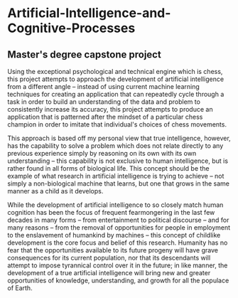 # Artificial-Intelligence-and-Cognitive-Processes
## Master's degree capstone project

Using the exceptional psychological and technical engine which is chess, this project attempts to approach the development of artificial intelligence from a different angle – instead of using current machine learning techniques for creating an application that can repeatedly cycle through a task in order to build an understanding of the data and problem to consistently increase its accuracy, this project attempts to produce an application that is patterned after the mindset of a particular chess champion in order to imitate that individual's choices of chess movements.

This approach is based off my personal view that true intelligence, however, has the capability to solve a problem which does not relate directly to any previous experience simply by reasoning on its own with its own understanding – this capability is not exclusive to human intelligence, but is rather found in all forms of biological life. This concept should be the example of what research in artificial intelligence is trying to achieve – not simply a non-biological machine that learns, but one that grows in the same manner as a child as it develops.

While the development of artificial intelligence to so closely match human cognition has been the focus of frequent fearmongering in the last few decades in many forms – from entertainment to political discourse – and for many reasons – from the removal of opportunities for people in employment to the enslavement of humankind by machines – this concept of childlike development is the core focus and belief of this research. Humanity has no fear that the opportunities available to its future progeny will have grave consequences for its current population, nor that its descendants will attempt to impose tyrannical control over it in the future; in like manner, the development of a true artificial intelligence will bring new and greater opportunities of knowledge, understanding, and growth for all the populace of Earth. 
